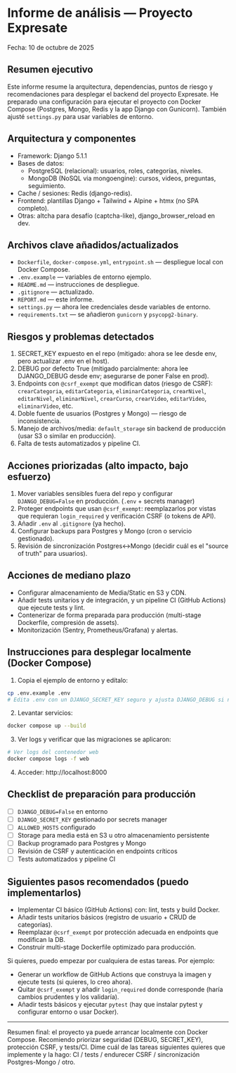 # Informe de análisis — Proyecto Expresate

Fecha: 10 de octubre de 2025

## Resumen ejecutivo

Este informe resume la arquitectura, dependencias, puntos de riesgo y recomendaciones para desplegar el backend del proyecto Expresate. He preparado una configuración para ejecutar el proyecto con Docker Compose (Postgres, Mongo, Redis y la app Django con Gunicorn). También ajusté `settings.py` para usar variables de entorno.

## Arquitectura y componentes

- Framework: Django 5.1.1
- Bases de datos:
  - PostgreSQL (relacional): usuarios, roles, categorías, niveles.
  - MongoDB (NoSQL via mongoengine): cursos, videos, preguntas, seguimiento.
- Cache / sesiones: Redis (django-redis).
- Frontend: plantillas Django + Tailwind + Alpine + htmx (no SPA completo).
- Otras: altcha para desafío (captcha-like), django_browser_reload en dev.

## Archivos clave añadidos/actualizados

- `Dockerfile`, `docker-compose.yml`, `entrypoint.sh` — despliegue local con Docker Compose.
- `.env.example` — variables de entorno ejemplo.
- `README.md` — instrucciones de despliegue.
- `.gitignore` — actualizado.
- `REPORT.md` — este informe.
- `settings.py` — ahora lee credenciales desde variables de entorno.
- `requirements.txt` — se añadieron `gunicorn` y `psycopg2-binary`.

## Riesgos y problemas detectados

1. SECRET_KEY expuesto en el repo (mitigado: ahora se lee desde env, pero actualizar .env en el host).
2. DEBUG por defecto True (mitigado parcialmente: ahora lee DJANGO_DEBUG desde env; asegurarse de poner False en prod).
3. Endpoints con `@csrf_exempt` que modifican datos (riesgo de CSRF): `crearCategoria`, `editarCategoria`, `eliminarCategoria`, `crearNivel`, `editarNivel`, `eliminarNivel`, `crearCurso`, `crearVideo`, `editarVideo`, `eliminarVideo`, etc.
4. Doble fuente de usuarios (Postgres y Mongo) — riesgo de inconsistencia.
5. Manejo de archivos/media: `default_storage` sin backend de producción (usar S3 o similar en producción).
6. Falta de tests automatizados y pipeline CI.

## Acciones priorizadas (alto impacto, bajo esfuerzo)

1. Mover variables sensibles fuera del repo y configurar `DJANGO_DEBUG=False` en producción. (`.env` + secrets manager)
2. Proteger endpoints que usan `@csrf_exempt`: reemplazarlos por vistas que requieran `login_required` y verificación CSRF (o tokens de API).
3. Añadir `.env` al `.gitignore` (ya hecho).
4. Configurar backups para Postgres y Mongo (cron o servicio gestionado).
5. Revisión de sincronización Postgres↔Mongo (decidir cuál es el "source of truth" para usuarios).

## Acciones de mediano plazo

- Configurar almacenamiento de Media/Static en S3 y CDN.
- Añadir tests unitarios y de integración, y un pipeline CI (GitHub Actions) que ejecute tests y lint.
- Contenerizar de forma preparada para producción (multi-stage Dockerfile, compresión de assets).
- Monitorización (Sentry, Prometheus/Grafana) y alertas.

## Instrucciones para desplegar localmente (Docker Compose)

1. Copia el ejemplo de entorno y edítalo:

```bash
cp .env.example .env
# Edita .env con un DJANGO_SECRET_KEY seguro y ajusta DJANGO_DEBUG si necesitas
```

2. Levantar servicios:

```bash
docker compose up --build
```

3. Ver logs y verificar que las migraciones se aplicaron:

```bash
# Ver logs del contenedor web
docker compose logs -f web
```

4. Acceder: http://localhost:8000

## Checklist de preparación para producción

- [ ] `DJANGO_DEBUG=False` en entorno
- [ ] `DJANGO_SECRET_KEY` gestionado por secrets manager
- [ ] `ALLOWED_HOSTS` configurado
- [ ] Storage para media está en S3 u otro almacenamiento persistente
- [ ] Backup programado para Postgres y Mongo
- [ ] Revisión de CSRF y autenticación en endpoints críticos
- [ ] Tests automatizados y pipeline CI

## Siguientes pasos recomendados (puedo implementarlos)

- Implementar CI básico (GitHub Actions) con: lint, tests y build Docker.
- Añadir tests unitarios básicos (registro de usuario + CRUD de categorías).
- Reemplazar `@csrf_exempt` por protección adecuada en endpoints que modifican la DB.
- Construir multi-stage Dockerfile optimizado para producción.

Si quieres, puedo empezar por cualquiera de estas tareas. Por ejemplo:

- Generar un workflow de GitHub Actions que construya la imagen y ejecute tests (si quieres, lo creo ahora).
- Quitar `@csrf_exempt` y añadir `login_required` donde corresponde (haría cambios prudentes y los validaría).
- Añadir tests básicos y ejecutar `pytest` (hay que instalar pytest y configurar entorno o usar Docker).

---

Resumen final: el proyecto ya puede arrancar localmente con Docker Compose. Recomiendo priorizar seguridad (DEBUG, SECRET_KEY), protección CSRF, y tests/CI. Dime cuál de las tareas siguientes quieres que implemente y la hago: CI / tests / endurecer CSRF / sincronización Postgres-Mongo / otro.
